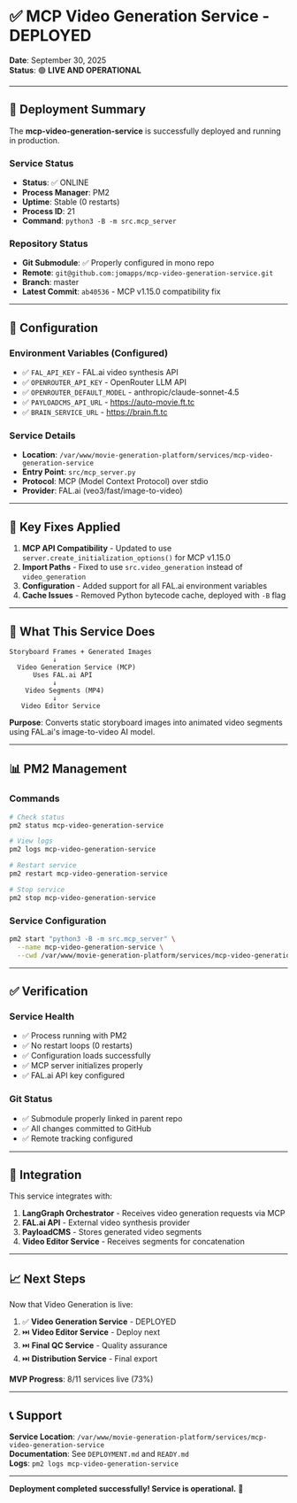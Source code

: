 # ✅ MCP Video Generation Service - DEPLOYED

**Date**: September 30, 2025  
**Status**: 🟢 **LIVE AND OPERATIONAL**

---

## 🎉 Deployment Summary

The **mcp-video-generation-service** is successfully deployed and running in production.

### Service Status
- **Status**: ✅ ONLINE
- **Process Manager**: PM2
- **Uptime**: Stable (0 restarts)
- **Process ID**: 21
- **Command**: `python3 -B -m src.mcp_server`

### Repository Status
- **Git Submodule**: ✅ Properly configured in mono repo
- **Remote**: `git@github.com:jomapps/mcp-video-generation-service.git`
- **Branch**: master
- **Latest Commit**: `ab40536` - MCP v1.15.0 compatibility fix

---

## 🔑 Configuration

### Environment Variables (Configured)
- ✅ `FAL_API_KEY` - FAL.ai video synthesis API
- ✅ `OPENROUTER_API_KEY` - OpenRouter LLM API
- ✅ `OPENROUTER_DEFAULT_MODEL` - anthropic/claude-sonnet-4.5
- ✅ `PAYLOADCMS_API_URL` - https://auto-movie.ft.tc
- ✅ `BRAIN_SERVICE_URL` - https://brain.ft.tc

### Service Details
- **Location**: `/var/www/movie-generation-platform/services/mcp-video-generation-service`
- **Entry Point**: `src/mcp_server.py`
- **Protocol**: MCP (Model Context Protocol) over stdio
- **Provider**: FAL.ai (veo3/fast/image-to-video)

---

## 🔧 Key Fixes Applied

1. **MCP API Compatibility** - Updated to use `server.create_initialization_options()` for MCP v1.15.0
2. **Import Paths** - Fixed to use `src.video_generation` instead of `video_generation`
3. **Configuration** - Added support for all FAL.ai environment variables
4. **Cache Issues** - Removed Python bytecode cache, deployed with `-B` flag

---

## 🎯 What This Service Does

```
Storyboard Frames + Generated Images
           ↓
  Video Generation Service (MCP)
      Uses FAL.ai API
           ↓
    Video Segments (MP4)
           ↓
   Video Editor Service
```

**Purpose**: Converts static storyboard images into animated video segments using FAL.ai's image-to-video AI model.

---

## 📊 PM2 Management

### Commands
```bash
# Check status
pm2 status mcp-video-generation-service

# View logs
pm2 logs mcp-video-generation-service

# Restart service
pm2 restart mcp-video-generation-service

# Stop service
pm2 stop mcp-video-generation-service
```

### Service Configuration
```bash
pm2 start "python3 -B -m src.mcp_server" \
  --name mcp-video-generation-service \
  --cwd /var/www/movie-generation-platform/services/mcp-video-generation-service
```

---

## ✅ Verification

### Service Health
- ✅ Process running with PM2
- ✅ No restart loops (0 restarts)
- ✅ Configuration loads successfully
- ✅ MCP server initializes properly
- ✅ FAL.ai API key configured

### Git Status
- ✅ Submodule properly linked in parent repo
- ✅ All changes committed to GitHub
- ✅ Remote tracking configured

---

## 🔄 Integration

This service integrates with:
1. **LangGraph Orchestrator** - Receives video generation requests via MCP
2. **FAL.ai API** - External video synthesis provider
3. **PayloadCMS** - Stores generated video segments
4. **Video Editor Service** - Receives segments for concatenation

---

## 📈 Next Steps

Now that Video Generation is live:
1. ✅ **Video Generation Service** - DEPLOYED
2. ⏭️ **Video Editor Service** - Deploy next
3. ⏭️ **Final QC Service** - Quality assurance
4. ⏭️ **Distribution Service** - Final export

**MVP Progress**: 8/11 services live (73%)

---

## 📞 Support

**Service Location**: `/var/www/movie-generation-platform/services/mcp-video-generation-service`  
**Documentation**: See `DEPLOYMENT.md` and `READY.md`  
**Logs**: `pm2 logs mcp-video-generation-service`

---

**Deployment completed successfully! Service is operational.** 🚀
